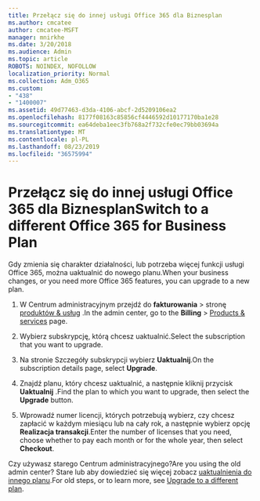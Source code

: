 ```yaml
---
title: Przełącz się do innej usługi Office 365 dla Biznesplan
ms.author: cmcatee
author: cmcatee-MSFT
manager: mnirkhe
ms.date: 3/20/2018
ms.audience: Admin
ms.topic: article
ROBOTS: NOINDEX, NOFOLLOW
localization_priority: Normal
ms.collection: Adm_O365
ms.custom:
- "438"
- "1400007"
ms.assetid: 49d77463-d3da-4106-abcf-2d5209106ea2
ms.openlocfilehash: 8177f08163c85856cf4446592d10177170ba1e28
ms.sourcegitcommit: ea64deba1eec3fb768a2f732cfe0ec79bb03694a
ms.translationtype: MT
ms.contentlocale: pl-PL
ms.lasthandoff: 08/23/2019
ms.locfileid: "36575994"
---
```

# <a name="switch-to-a-different-office-365-for-business-plan"></a><span data-ttu-id="30bda-102">Przełącz się do innej usługi Office 365 dla Biznesplan</span><span class="sxs-lookup"><span data-stu-id="30bda-102">Switch to a different Office 365 for Business Plan</span></span>

<span data-ttu-id="30bda-103">Gdy zmienia się charakter działalności, lub potrzeba więcej funkcji usługi Office 365, można uaktualnić do nowego planu.</span><span class="sxs-lookup"><span data-stu-id="30bda-103">When your business changes, or you need more Office 365 features, you can upgrade to a new plan.</span></span>
  
1. <span data-ttu-id="30bda-104">W Centrum administracyjnym przejdź do **fakturowania** \> stronę [produktów & usług](https://go.microsoft.com/fwlink/p/?linkid=842054) .</span><span class="sxs-lookup"><span data-stu-id="30bda-104">In the admin center, go to the **Billing** \> [Products & services](https://go.microsoft.com/fwlink/p/?linkid=842054) page.</span></span>

2. <span data-ttu-id="30bda-105">Wybierz subskrypcję, którą chcesz uaktualnić.</span><span class="sxs-lookup"><span data-stu-id="30bda-105">Select the subscription that you want to upgrade.</span></span>

3. <span data-ttu-id="30bda-106">Na stronie Szczegóły subskrypcji wybierz **Uaktualnij**.</span><span class="sxs-lookup"><span data-stu-id="30bda-106">On the subscription details page, select **Upgrade**.</span></span>

4. <span data-ttu-id="30bda-107">Znajdź planu, który chcesz uaktualnić, a następnie kliknij przycisk **Uaktualnij** .</span><span class="sxs-lookup"><span data-stu-id="30bda-107">Find the plan to which you want to upgrade, then select the **Upgrade** button.</span></span>

5. <span data-ttu-id="30bda-108">Wprowadź numer licencji, których potrzebują wybierz, czy chcesz zapłacić w każdym miesiącu lub na cały rok, a następnie wybierz opcję **Realizacja transakcji**.</span><span class="sxs-lookup"><span data-stu-id="30bda-108">Enter the number of licenses that you need, choose whether to pay each month or for the whole year, then select **Checkout**.</span></span>
   
<span data-ttu-id="30bda-109">Czy używasz starego Centrum administracyjnego?</span><span class="sxs-lookup"><span data-stu-id="30bda-109">Are you using the old admin center?</span></span> <span data-ttu-id="30bda-110">Stare lub aby dowiedzieć się więcej zobacz [uaktualnienia do innego planu](https://docs.microsoft.com/office365/admin/subscriptions-and-billing/upgrade-to-different-plan).</span><span class="sxs-lookup"><span data-stu-id="30bda-110">For old steps, or to learn more, see [Upgrade to a different plan](https://docs.microsoft.com/office365/admin/subscriptions-and-billing/upgrade-to-different-plan).</span></span>  